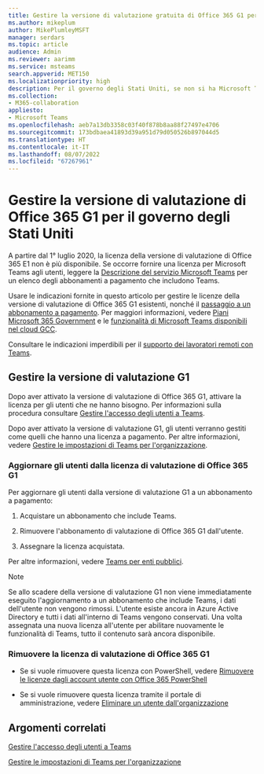 ```yaml
---
title: Gestire la versione di valutazione gratuita di Office 365 G1 per il governo degli Stati Uniti
ms.author: mikeplum
author: MikePlumleyMSFT
manager: serdars
ms.topic: article
audience: Admin
ms.reviewer: aarimm
ms.service: msteams
search.appverid: MET150
ms.localizationpriority: high
description: Per il governo degli Stati Uniti, se non si ha Microsoft Teams ma serve in fretta, distribuire la versione di valutazione di Office 365 G1 agli utenti che hanno l'esigenza di lavorare in remoto o da casa a seguito dell'epidemia di COVID-19 (coronavirus).
ms.collection:
- M365-collaboration
appliesto:
- Microsoft Teams
ms.openlocfilehash: aeb7a13db3358c03f40f878b8aa88f27497e4706
ms.sourcegitcommit: 173bdbaea41893d39a951d79d050526b897044d5
ms.translationtype: HT
ms.contentlocale: it-IT
ms.lasthandoff: 08/07/2022
ms.locfileid: "67267961"
---
```

# <a name="manage-the-office-365-g1-trial-for-us-government"></a>Gestire la versione di valutazione di Office 365 G1 per il governo degli Stati Uniti 

A partire dal 1° luglio 2020, la licenza della versione di valutazione di Office 365 E1 non è più disponibile. Se occorre fornire una licenza per Microsoft Teams agli utenti, leggere la [Descrizione del servizio Microsoft Teams](/office365/servicedescriptions/teams-service-description) per un elenco degli abbonamenti a pagamento che includono Teams. 

Usare le indicazioni fornite in questo articolo per gestire le licenze della versione di valutazione di Office 365 G1 esistenti, nonché il [passaggio a un abbonamento a pagamento](#upgrade-users-from-the-office-365-g1-trial-license). Per maggiori informazioni, vedere [Piani Microsoft 365 Government](https://www.microsoft.com/microsoft-365/government/compare-office-365-government-plans) e le [funzionalità di Microsoft Teams disponibili nel cloud GCC](plan-for-government-gcc.md).

Consultare le indicazioni imperdibili per il [supporto dei lavoratori remoti con Teams](support-remote-work-with-teams.md).

## <a name="manage-the-g1-trial"></a>Gestire la versione di valutazione G1

Dopo aver attivato la versione di valutazione di Office 365 G1, attivare la licenza per gli utenti che ne hanno bisogno. Per informazioni sulla procedura consultare [Gestire l'accesso degli utenti a Teams](user-access.md).

Dopo aver attivato la versione di valutazione G1, gli utenti verranno gestiti come quelli che hanno una licenza a pagamento. Per altre informazioni, vedere [Gestire le impostazioni di Teams per l'organizzazione](enable-features-office-365.md).

### <a name="upgrade-users-from-the-office-365-g1-trial-license"></a>Aggiornare gli utenti dalla licenza di valutazione di Office 365 G1

Per aggiornare gli utenti dalla versione di valutazione G1 a un abbonamento a pagamento:

1.  Acquistare un abbonamento che include Teams.

2.  Rimuovere l'abbonamento di valutazione di Office 365 G1 dall'utente.

3.  Assegnare la licenza acquistata.

Per altre informazioni, vedere [Teams per enti pubblici](expand-teams-across-your-org/teams-for-government-landing-page.md).

> [!NOTE]
> Se allo scadere della versione di valutazione G1 non viene immediatamente eseguito l'aggiornamento a un abbonamento che include Teams, i dati dell'utente non vengono rimossi. L'utente esiste ancora in Azure Active Directory e tutti i dati all'interno di Teams vengono conservati. Una volta assegnata una nuova licenza all'utente per abilitare nuovamente le funzionalità di Teams, tutto il contenuto sarà ancora disponibile.
> 
### <a name="remove-an-office-365-g1-trial-license"></a>Rimuovere la licenza di valutazione di Office 365 G1

  - Se si vuole rimuovere questa licenza con PowerShell, vedere [Rimuovere le licenze dagli account utente con Office 365 PowerShell](/office365/enterprise/powershell/remove-licenses-from-user-accounts-with-office-365-powershell)

  - Se si vuole rimuovere questa licenza tramite il portale di amministrazione, vedere [Eliminare un utente dall'organizzazione](/microsoft-365/admin/add-users/delete-a-user)

## <a name="related-topics"></a>Argomenti correlati

[Gestire l'accesso degli utenti a Teams](user-access.md)

[Gestire le impostazioni di Teams per l'organizzazione](enable-features-office-365.md)
